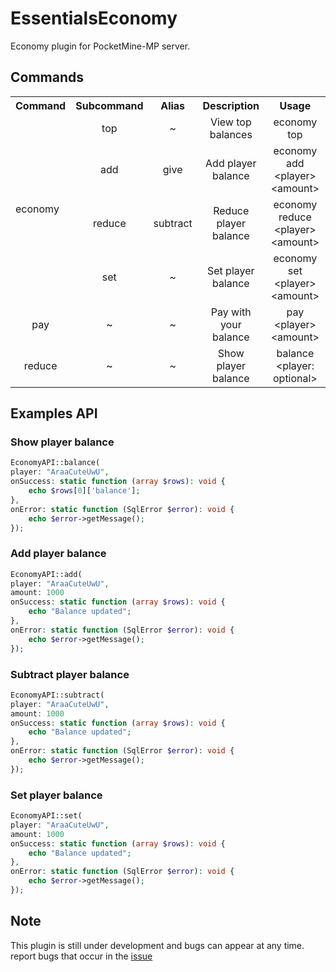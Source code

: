 # EssentialsEconomy
Economy plugin for PocketMine-MP server.

## Commands
<table>
  <tr>
    <th>Command</th>
    <th>Subcommand</th>
    <th>Alias</th>
    <th>Description</th>
    <th>Usage</th>
  </tr>
  <tr>
    <td rowspan="4">economy</td>
    <td style="text-align: center">top</td>
    <td style="text-align: center">~</td>
    <td style="text-align: center">View top balances</td>
    <td style="text-align: center">economy top</td>
  </tr>
  <tr>
    <td style="text-align: center">add</td>
    <td style="text-align: center">give</td>
    <td style="text-align: center">Add player balance</td>
    <td style="text-align: center">economy add &lt;player&gt; &lt;amount&gt;</td>
  </tr>
  <tr>
    <td style="text-align: center">reduce</td>
    <td style="text-align: center">subtract</td>
    <td style="text-align: center">Reduce player balance</td>
    <td style="text-align: center">economy reduce &lt;player&gt; &lt;amount&gt;</td>
  </tr>
  <tr>
    <td style="text-align: center">set</td>
    <td style="text-align: center">~</td>
    <td style="text-align: center">Set player balance</td>
    <td style="text-align: center">economy set &lt;player&gt; &lt;amount&gt;</td>
  </tr>
  <tr>
    <td style="text-align: center">pay</td>
    <td style="text-align: center">~</td>
    <td style="text-align: center">~</td>
    <td style="text-align: center">Pay with your balance</td>
    <td style="text-align: center">pay &lt;player&gt; &lt;amount&gt;</td>
  </tr>
  <tr>
    <td style="text-align: center">reduce</td>
    <td style="text-align: center">~</td>
    <td style="text-align: center">~</td>
    <td style="text-align: center">Show player balance</td>
    <td style="text-align: center">balance &lt;player: optional&gt;</td>
  </tr>
</table>

## Examples API
### Show player balance
```php
EconomyAPI::balance(
player: "AraaCuteUwU",
onSuccess: static function (array $rows): void {
    echo $rows[0]['balance'];
},
onError: static function (SqlError $error): void {
    echo $error->getMessage();
});
```

### Add player balance
```php
EconomyAPI::add(
player: "AraaCuteUwU",
amount: 1000
onSuccess: static function (array $rows): void {
    echo "Balance updated";
},
onError: static function (SqlError $error): void {
    echo $error->getMessage();
});
```

### Subtract player balance
```php
EconomyAPI::subtract(
player: "AraaCuteUwU",
amount: 1000
onSuccess: static function (array $rows): void {
    echo "Balance updated";
},
onError: static function (SqlError $error): void {
    echo $error->getMessage();
});
```

### Set player balance
```php
EconomyAPI::set(
player: "AraaCuteUwU",
amount: 1000
onSuccess: static function (array $rows): void {
    echo "Balance updated";
},
onError: static function (SqlError $error): void {
    echo $error->getMessage();
});
```
## Note
This plugin is still under development and bugs can appear at any time. report bugs that occur in the [issue](https://github.com/AraaCuteUwU/SimpleEconomy/issues)